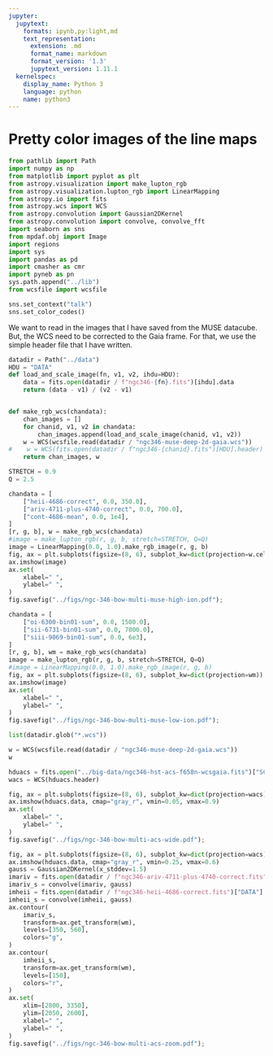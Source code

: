 ```yaml
---
jupyter:
  jupytext:
    formats: ipynb,py:light,md
    text_representation:
      extension: .md
      format_name: markdown
      format_version: '1.3'
      jupytext_version: 1.11.1
  kernelspec:
    display_name: Python 3
    language: python
    name: python3
---
```


<!-- #region pycharm={"name": "#%% md\n"} -->
# Pretty color images of the line maps

<!-- #endregion -->

```python pycharm={"name": "#%%\n"}
from pathlib import Path
import numpy as np
from matplotlib import pyplot as plt
from astropy.visualization import make_lupton_rgb
from astropy.visualization.lupton_rgb import LinearMapping
from astropy.io import fits
from astropy.wcs import WCS
from astropy.convolution import Gaussian2DKernel
from astropy.convolution import convolve, convolve_fft
import seaborn as sns
from mpdaf.obj import Image
import regions
import sys
import pandas as pd
import cmasher as cmr
import pyneb as pn
sys.path.append("../lib")
from wcsfile import wcsfile

sns.set_context("talk")
sns.set_color_codes()
```

<!-- #region pycharm={"name": "#%% md\n"} -->
We want to read in the images that I have saved from the MUSE datacube.  But, the WCS need to be corrected to the Gaia frame.  For that, we use the simple header file that I have written. 
<!-- #endregion -->

```python pycharm={"name": "#%%\n"}
datadir = Path("../data")
HDU = "DATA"
def load_and_scale_image(fn, v1, v2, ihdu=HDU):
    data = fits.open(datadir / f"ngc346-{fn}.fits")[ihdu].data
    return (data - v1) / (v2 - v1)


def make_rgb_wcs(chandata):
    chan_images = []
    for chanid, v1, v2 in chandata:
        chan_images.append(load_and_scale_image(chanid, v1, v2))
    w = WCS(wcsfile.read(datadir / "ngc346-muse-deep-2d-gaia.wcs"))
#    w = WCS(fits.open(datadir / f"ngc346-{chanid}.fits")[HDU].header)
    return chan_images, w

STRETCH = 0.9
Q = 2.5
```

```python pycharm={"name": "#%%\n"}
chandata = [
    ["heii-4686-correct", 0.0, 350.0],
    ["ariv-4711-plus-4740-correct", 0.0, 700.0],
    ["cont-4686-mean", 0.0, 1e4],
]
[r, g, b], w = make_rgb_wcs(chandata)
#image = make_lupton_rgb(r, g, b, stretch=STRETCH, Q=Q)
image = LinearMapping(0.0, 1.0).make_rgb_image(r, g, b)
fig, ax = plt.subplots(figsize=(8, 6), subplot_kw=dict(projection=w.celestial))
ax.imshow(image)
ax.set(
    xlabel=" ",
    ylabel=" ",
)
fig.savefig("../figs/ngc-346-bow-multi-muse-high-ion.pdf");
```

```python pycharm={"name": "#%%\n"}
chandata = [
    ["oi-6300-bin01-sum", 0.0, 1500.0],
    ["sii-6731-bin01-sum", 0.0, 7000.0],
    ["siii-9069-bin01-sum", 0.0, 6e3],
]
[r, g, b], wm = make_rgb_wcs(chandata)
image = make_lupton_rgb(r, g, b, stretch=STRETCH, Q=Q)
#image = LinearMapping(0.0, 1.0).make_rgb_image(r, g, b)
fig, ax = plt.subplots(figsize=(8, 6), subplot_kw=dict(projection=wm))
ax.imshow(image)
ax.set(
    xlabel=" ",
    ylabel=" ",
)
fig.savefig("../figs/ngc-346-bow-multi-muse-low-ion.pdf");
```

```python pycharm={"name": "#%%\n"}
list(datadir.glob("*.wcs"))
```

```python pycharm={"name": "#%%\n"}
w = WCS(wcsfile.read(datadir / "ngc346-muse-deep-2d-gaia.wcs"))
w
```

```python pycharm={"name": "#%%\n"}
hduacs = fits.open("../big-data/ngc346-hst-acs-f658n-wcsgaia.fits")["SCI"]
wacs = WCS(hduacs.header)
```

```python pycharm={"name": "#%%\n"}
fig, ax = plt.subplots(figsize=(8, 6), subplot_kw=dict(projection=wacs))
ax.imshow(hduacs.data, cmap="gray_r", vmin=0.05, vmax=0.9)
ax.set(
    xlabel=" ",
    ylabel=" ",
)
fig.savefig("../figs/ngc-346-bow-multi-acs-wide.pdf");
```

```python pycharm={"name": "#%%\n"}
fig, ax = plt.subplots(figsize=(8, 6), subplot_kw=dict(projection=wacs))
ax.imshow(hduacs.data, cmap="gray_r", vmin=0.25, vmax=0.6)
gauss = Gaussian2DKernel(x_stddev=1.5)
imariv = fits.open(datadir / f"ngc346-ariv-4711-plus-4740-correct.fits")["DATA"].data
imariv_s = convolve(imariv, gauss)
imheii = fits.open(datadir / f"ngc346-heii-4686-correct.fits")["DATA"].data
imheii_s = convolve(imheii, gauss)
ax.contour(
    imariv_s, 
    transform=ax.get_transform(wm),
    levels=[350, 560], 
    colors="g",
)
ax.contour(
    imheii_s, 
    transform=ax.get_transform(wm),
    levels=[150], 
    colors="r",
)
ax.set(
    xlim=[2800, 3350],
    ylim=[2050, 2600],
    xlabel=" ",
    ylabel=" ",
)
fig.savefig("../figs/ngc-346-bow-multi-acs-zoom.pdf");
```

```python pycharm={"name": "#%%\n"}

```
